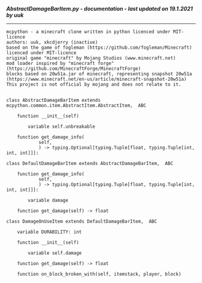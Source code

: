 ***AbstractDamageBarItem.py - documentation - last updated on 19.1.2021 by uuk***
___

    mcpython - a minecraft clone written in python licenced under MIT-licence
    authors: uuk, xkcdjerry (inactive)
    based on the game of fogleman (https://github.com/fogleman/Minecraft) licenced under MIT-licence
    original game "minecraft" by Mojang Studios (www.minecraft.net)
    mod loader inspired by "minecraft forge" (https://github.com/MinecraftForge/MinecraftForge)
    blocks based on 20w51a.jar of minecraft, representing snapshot 20w51a
    (https://www.minecraft.net/en-us/article/minecraft-snapshot-20w51a)
    This project is not official by mojang and does not relate to it.


    class AbstractDamageBarItem extends mcpython.common.item.AbstractItem.AbstractItem,  ABC

        function __init__(self)

            variable self.unbreakable

        function get_damage_info(
                self,
                ) -> typing.Optional[typing.Tuple[float, typing.Tuple[int, int, int]]]:

    class DefaultDamageBarItem extends AbstractDamageBarItem,  ABC

        function get_damage_info(
                self,
                ) -> typing.Optional[typing.Tuple[float, typing.Tuple[int, int, int]]]:

            variable damage

        function get_damage(self) -> float

    class DamageOnUseItem extends DefaultDamageBarItem,  ABC

        variable DURABILITY: int

        function __init__(self)

            variable self.damage

        function get_damage(self) -> float

        function on_block_broken_with(self, itemstack, player, block)